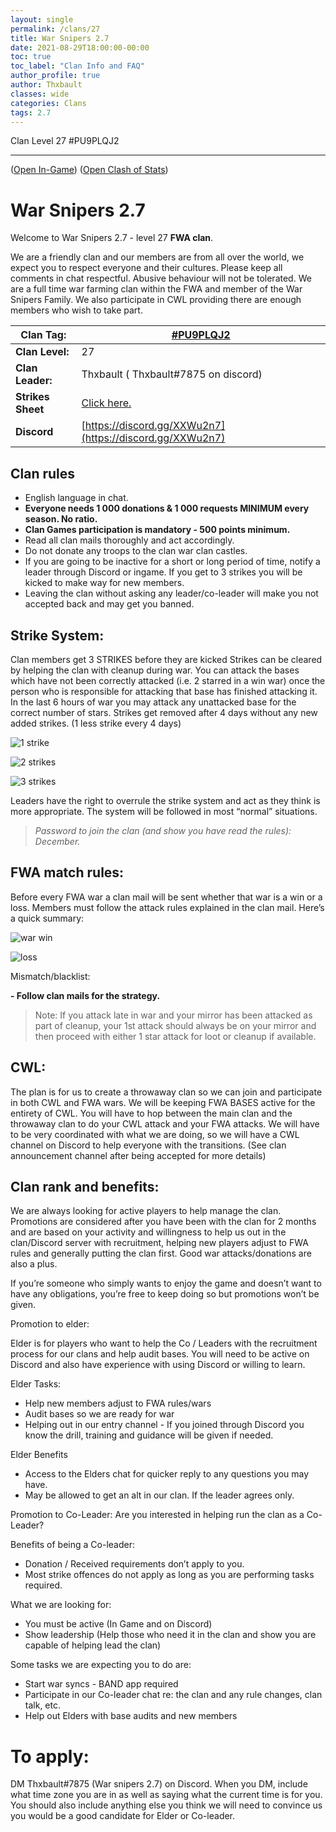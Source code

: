 ```yaml
---
layout: single
permalink: /clans/27
title: War Snipers 2.7
date: 2021-08-29T18:00:00-00:00
toc: true
toc_label: "Clan Info and FAQ"
author_profile: true
author: Thxbault
classes: wide
categories: Clans
tags: 2.7
---
```


Clan Level 27 #PU9PLQJ2

***
([Open In-Game](https://link.clashofclans.com/en?action=OpenClanProfile&tag=PU9PLQJ2)) ([Open Clash of Stats](https://www.clashofstats.com/clans/war-snipers-2.7-PU9PLQJ2/members/))


# War Snipers 2.7
Welcome to War Snipers 2.7 - level 27 **FWA clan**.

We are a friendly clan and our members are from all over the world, we expect you to respect everyone and their cultures. Please keep all comments in chat respectful. Abusive behaviour will not be tolerated.
We are a full time war farming clan within the FWA and member of the War Snipers Family.
We also participate in CWL providing there are enough members who wish to take part.

 
 
| **Clan Tag:** | [#PU9PLQJ2](https://link.clashofclans.com/?action=OpenClanProfile&tag=%23PU9PLQJ2) |
|--|--|
| **Clan Level:** | 27 |
|**Clan Leader:** | Thxbault ( Thxbault#7875 on discord) |
|**Strikes Sheet** | [Click here.](https://docs.google.com/spreadsheets/d/e/2PACX-1vSIsiL2hsOsM0O9RbDZBpo8qEaiPSvRzuqoPdpz2VHmLzZ5YOaroQ9ka9ZAyNQaMGoKuZ798s-o88FY/pubhtml) |
|**Discord** |   [https://discord.gg/XXWu2n7](https://discord.gg/XXWu2n7) |

## Clan rules
-   English language in chat.
-   **Everyone needs 1 000 donations & 1 000 requests MINIMUM every season. No ratio.**
-   **Clan Games participation is mandatory - 500 points minimum.**
-   Read all clan mails thoroughly and act accordingly.
-   Do not donate any troops to the clan war clan castles.
-   If you are going to be inactive for a short or long period of time, notify a leader through Discord or ingame. If you get to 3 strikes you will be kicked to make way for new members.
-   Leaving the clan without asking any leader/co-leader will make you not accepted back and may get you banned.

## Strike System:

Clan members get 3 STRIKES before they are kicked
Strikes can be cleared by helping the clan with cleanup during war. You can attack the bases which have not been correctly attacked (i.e. 2 starred in a win war) once the person who is responsible for attacking that base has finished attacking it.
In the last 6 hours of war you may attack any unattacked base for the correct number of stars.
Strikes get removed after 4 days without any new added strikes. (1 less strike every 4 days)

![1 strike](https://cdn.discordapp.com/attachments/341180249767280641/881960365620080703/unknown.png)

![2 strikes](https://cdn.discordapp.com/attachments/341180249767280641/881960550316249148/unknown.png)

![3 strikes](https://cdn.discordapp.com/attachments/341180249767280641/881960692817727488/unknown.png)
    
    
Leaders have the right to overrule the strike system and act as they think is more appropriate. The system will be followed in most “normal” situations.

> *Password to join the clan (and show you have read the rules): December.*

  
  

## FWA match rules:

Before every FWA war a clan mail will be sent whether that war is a win or a loss. Members must follow the attack rules explained in the clan mail. Here’s a quick summary:

![war win](https://cdn.discordapp.com/attachments/341180249767280641/881961203843362856/unknown.png)

![loss](https://cdn.discordapp.com/attachments/341180249767280641/881961338774118420/unknown.png)

Mismatch/blacklist:

**-   Follow clan mails for the strategy.**

> Note: If you attack late in war and your mirror has been attacked as part of cleanup, your 1st attack should always be on your mirror and then proceed with either 1 star attack for loot or cleanup if available.

## CWL:

The plan is for us to create a throwaway clan so we can join and participate in both CWL and FWA wars.  We will be keeping FWA BASES active for the entirety of CWL. You will have to hop between the main clan and the throwaway clan to do your CWL attack and your FWA attacks. We will have to be very coordinated with what we are doing, so we will have a CWL channel on Discord to help everyone with the transitions. (See clan announcement channel after being accepted for more details)

## Clan rank and benefits:

We are always looking for active players to help manage the clan.
Promotions are considered after you have been with the clan for 2 months and are based on your activity and willingness to help us out in the clan/Discord server with recruitment, helping new players adjust to FWA rules and generally putting the clan first. Good war attacks/donations are also a plus.

If you’re someone who simply wants to enjoy the game and doesn’t want to have any obligations, you’re free to keep doing so but promotions won’t be given.

Promotion to elder:

Elder is for players who want to help the Co / Leaders with the recruitment process for our clans and help audit bases. You will need to be active on Discord and also have experience with using Discord or willing to learn.

Elder Tasks:

-   Help new members adjust to FWA rules/wars
-   Audit bases so we are ready for war
-   Helping out in our entry channel - If you joined through Discord you know the drill, training and guidance will be given if needed.


Elder Benefits

-   Access to the Elders chat for quicker reply to any questions you may have.
-   May be allowed to get an alt in our clan. If the leader agrees only.
   
Promotion to Co-Leader:
Are you interested in helping run the clan as a Co-Leader?


Benefits of being a Co-leader:

-   Donation / Received requirements don’t apply to you.
-   Most strike offences do not apply as long as you are performing tasks required.

What we are looking for:

-   You must be active (In Game and on Discord)
-   Show leadership (Help those who need it in the clan and show you are capable of helping lead the clan)


Some tasks we are expecting you to do are:

-   Start war syncs - BAND app required
-   Participate in our Co-leader chat re: the clan and any rule changes, clan talk, etc.
-   Help out Elders with base audits and new members

# To apply:
DM Thxbault#7875 (War snipers 2.7) on Discord. When you DM, include what time zone you are in as well as saying what the current time is for you. You should also include anything else you think we will need to convince us you would be a good candidate for Elder or Co-leader.

